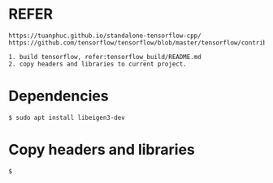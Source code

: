 # REFER

	https://tuanphuc.github.io/standalone-tensorflow-cpp/
    https://github.com/tensorflow/tensorflow/blob/master/tensorflow/contrib/cmake/tf_label_image_example.cmake
    
    1. build tensorflow, refer:tensorflow_build/README.md
    2. copy headers and libraries to current project.

# Dependencies

	$ sudo apt install libeigen3-dev
# Copy headers and libraries

	$ 
